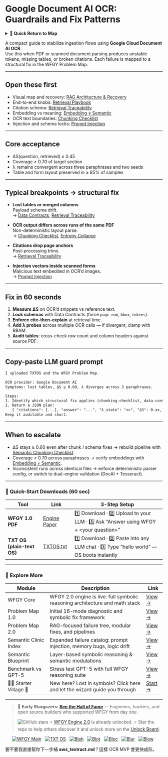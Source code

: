 # Google Document AI OCR: Guardrails and Fix Patterns

<details>
  <summary><strong>🧭 Quick Return to Map</strong></summary>

<br>

  > You are in a sub-page of **DocumentAI_OCR**.  
  > To reorient, go back here:  
  >
  > - [**DocumentAI_OCR** — document parsing and optical character recognition](./README.md)  
  > - [**WFGY Global Fix Map** — main Emergency Room, 300+ structured fixes](../README.md)  
  > - [**WFGY Problem Map 1.0** — 16 reproducible failure modes](../../README.md)  
  >
  > Think of this page as a desk within a ward.  
  > If you need the full triage and all prescriptions, return to the Emergency Room lobby.
</details>


A compact guide to stabilize ingestion flows using **Google Cloud Document AI OCR**.  
Use this when PDF or scanned document parsing produces unstable tokens, missing tables, or broken citations. Each failure is mapped to a structural fix in the WFGY Problem Map.

---

## Open these first
- Visual map and recovery: [RAG Architecture & Recovery](https://github.com/onestardao/WFGY/blob/main/ProblemMap/rag-architecture-and-recovery.md)  
- End-to-end knobs: [Retrieval Playbook](https://github.com/onestardao/WFGY/blob/main/ProblemMap/retrieval-playbook.md)  
- Citation schema: [Retrieval Traceability](https://github.com/onestardao/WFGY/blob/main/ProblemMap/retrieval-traceability.md)  
- Embedding vs meaning: [Embedding ≠ Semantic](https://github.com/onestardao/WFGY/blob/main/ProblemMap/embedding-vs-semantic.md)  
- OCR text boundaries: [Chunking Checklist](https://github.com/onestardao/WFGY/blob/main/ProblemMap/chunking-checklist.md)  
- Injection and schema locks: [Prompt Injection](https://github.com/onestardao/WFGY/blob/main/ProblemMap/prompt-injection.md)

---

## Core acceptance
- ΔS(question, retrieved) ≤ 0.45  
- Coverage ≥ 0.70 of target section  
- λ remains convergent across three paraphrases and two seeds  
- Table and form layout preserved in ≥ 85% of samples

---

## Typical breakpoints → structural fix
- **Lost tables or merged columns**  
  Payload schema drift.  
  → [Data Contracts](https://github.com/onestardao/WFGY/blob/main/ProblemMap/data-contracts.md), [Retrieval Traceability](https://github.com/onestardao/WFGY/blob/main/ProblemMap/retrieval-traceability.md)

- **OCR output differs across runs of the same PDF**  
  Non-deterministic layout parse.  
  → [Chunking Checklist](https://github.com/onestardao/WFGY/blob/main/ProblemMap/chunking-checklist.md), [Entropy Collapse](https://github.com/onestardao/WFGY/blob/main/ProblemMap/entropy-collapse.md)

- **Citations drop page anchors**  
  Post-processing trims.  
  → [Retrieval Traceability](https://github.com/onestardao/WFGY/blob/main/ProblemMap/retrieval-traceability.md)

- **Injection vectors inside scanned forms**  
  Malicious text embedded in OCR’d images.  
  → [Prompt Injection](https://github.com/onestardao/WFGY/blob/main/ProblemMap/prompt-injection.md)

---

## Fix in 60 seconds
1. **Measure ΔS** on OCR’d snippets vs reference text.  
2. **Lock schemas** with Data Contracts (force `page_num`, `bbox`, `tokens`).  
3. **Enforce cite-then-explain** at retrieval time.  
4. **Add λ probes** across multiple OCR calls — if divergent, clamp with BBAM.  
5. **Audit tables**: cross-check row count and column headers against source PDF.  

---

## Copy-paste LLM guard prompt

```txt
I uploaded TXTOS and the WFGY Problem Map.

OCR provider: Google Document AI  
Symptoms: lost tables, ΔS ≥ 0.60, λ diverges across 3 paraphrases.  

Steps:  
1. Identify which structural fix applies (chunking-checklist, data-contracts, retrieval-traceability).  
2. Return a JSON plan:  
   { "citations": [...], "answer": "...", "λ_state": "<>", "ΔS": 0.xx, "next_fix": "..." }  
Keep it auditable and short.
````

---

## When to escalate

* ΔS stays ≥ 0.60 even after chunk / schema fixes → rebuild pipeline with [Semantic Chunking Checklist](https://github.com/onestardao/WFGY/blob/main/ProblemMap/chunking-checklist.md).
* Coverage < 0.70 across paraphrases → verify embeddings with [Embedding ≠ Semantic](https://github.com/onestardao/WFGY/blob/main/ProblemMap/embedding-vs-semantic.md).
* Inconsistent runs across identical files → enforce deterministic parser config, or switch to dual-engine validation (DocAI + Tesseract).

---

### 🔗 Quick-Start Downloads (60 sec)

| Tool                       | Link                                                                                                                                       | 3-Step Setup                                                                             |
| -------------------------- | ------------------------------------------------------------------------------------------------------------------------------------------ | ---------------------------------------------------------------------------------------- |
| **WFGY 1.0 PDF**           | [Engine Paper](https://github.com/onestardao/WFGY/blob/main/I_am_not_lizardman/WFGY_All_Principles_Return_to_One_v1.0_PSBigBig_Public.pdf) | 1️⃣ Download · 2️⃣ Upload to your LLM · 3️⃣ Ask “Answer using WFGY + \<your question>”   |
| **TXT OS (plain-text OS)** | [TXTOS.txt](https://github.com/onestardao/WFGY/blob/main/OS/TXTOS.txt)                                                                     | 1️⃣ Download · 2️⃣ Paste into any LLM chat · 3️⃣ Type “hello world” — OS boots instantly |

---

### 🧭 Explore More

| Module                   | Description                                                                  | Link                                                                                               |
| ------------------------ | ---------------------------------------------------------------------------- | -------------------------------------------------------------------------------------------------- |
| WFGY Core                | WFGY 2.0 engine is live: full symbolic reasoning architecture and math stack | [View →](https://github.com/onestardao/WFGY/tree/main/core/README.md)                              |
| Problem Map 1.0          | Initial 16-mode diagnostic and symbolic fix framework                        | [View →](https://github.com/onestardao/WFGY/tree/main/ProblemMap/README.md)                        |
| Problem Map 2.0          | RAG-focused failure tree, modular fixes, and pipelines                       | [View →](https://github.com/onestardao/WFGY/blob/main/ProblemMap/rag-architecture-and-recovery.md) |
| Semantic Clinic Index    | Expanded failure catalog: prompt injection, memory bugs, logic drift         | [View →](https://github.com/onestardao/WFGY/blob/main/ProblemMap/SemanticClinicIndex.md)           |
| Semantic Blueprint       | Layer-based symbolic reasoning & semantic modulations                        | [View →](https://github.com/onestardao/WFGY/tree/main/SemanticBlueprint/README.md)                 |
| Benchmark vs GPT-5       | Stress test GPT-5 with full WFGY reasoning suite                             | [View →](https://github.com/onestardao/WFGY/tree/main/benchmarks/benchmark-vs-gpt5/README.md)      |
| 🧙‍♂️ Starter Village 🏡 | New here? Lost in symbols? Click here and let the wizard guide you through   | [Start →](https://github.com/onestardao/WFGY/blob/main/StarterVillage/README.md)                   |

---

> 👑 **Early Stargazers: [See the Hall of Fame](https://github.com/onestardao/WFGY/tree/main/stargazers)** —
> Engineers, hackers, and open source builders who supported WFGY from day one.

> <img src="https://img.shields.io/github/stars/onestardao/WFGY?style=social" alt="GitHub stars"> ⭐ [WFGY Engine 2.0](https://github.com/onestardao/WFGY/blob/main/core/README.md) is already unlocked. ⭐ Star the repo to help others discover it and unlock more on the [Unlock Board](https://github.com/onestardao/WFGY/blob/main/STAR_UNLOCKS.md).

<div align="center">

[![WFGY Main](https://img.shields.io/badge/WFGY-Main-red?style=flat-square)](https://github.com/onestardao/WFGY)
 
[![TXT OS](https://img.shields.io/badge/TXT%20OS-Reasoning%20OS-orange?style=flat-square)](https://github.com/onestardao/WFGY/tree/main/OS)
 
[![Blah](https://img.shields.io/badge/Blah-Semantic%20Embed-yellow?style=flat-square)](https://github.com/onestardao/WFGY/tree/main/OS/BlahBlahBlah)
 
[![Blot](https://img.shields.io/badge/Blot-Persona%20Core-green?style=flat-square)](https://github.com/onestardao/WFGY/tree/main/OS/BlotBlotBlot)
 
[![Bloc](https://img.shields.io/badge/Bloc-Reasoning%20Compiler-blue?style=flat-square)](https://github.com/onestardao/WFGY/tree/main/OS/BlocBlocBloc)
 
[![Blur](https://img.shields.io/badge/Blur-Text2Image%20Engine-navy?style=flat-square)](https://github.com/onestardao/WFGY/tree/main/OS/BlurBlurBlur)
 
[![Blow](https://img.shields.io/badge/Blow-Game%20Logic-purple?style=flat-square)](https://github.com/onestardao/WFGY/tree/main/OS/BlowBlowBlow)
 

</div>


要不要我直接幫你下一步補 **aws\_textract.md**？這樣 OCR MVP 會更快成形。
